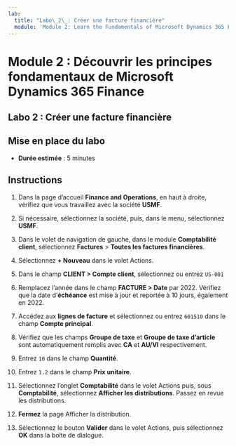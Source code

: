 ```yaml
---
lab:
  title: "Labo\_2\_: Créer une facture financière"
  module: 'Module 2: Learn the Fundamentals of Microsoft Dynamics 365 Finance'
---
```


# Module 2 : Découvrir les principes fondamentaux de Microsoft Dynamics 365 Finance

## Labo 2 : Créer une facture financière

## Mise en place du labo

   - **Durée estimée** : 5 minutes

## Instructions

1.  Dans la page d’accueil **Finance and Operations**, en haut à droite, vérifiez que vous travaillez avec la société **USMF**. 

2.  Si nécessaire, sélectionnez la société, puis, dans le menu, sélectionnez **USMF**. 

3.  Dans le volet de navigation de gauche, dans le module **Comptabilité client**, sélectionnez **Factures** > **Toutes les factures financières**. 

4.  Sélectionnez **+ Nouveau** dans le volet Actions. 

5.  Dans le champ **CLIENT > Compte client**, sélectionnez ou entrez `US-001`

6.  Remplacez l’année dans le champ **FACTURE > Date** par 2022. Vérifiez que la date d’**échéance** est mise à jour et reportée à 10 jours, également en 2022. 

7.  Accédez aux **lignes de facture** et sélectionnez ou entrez `601510` dans le champ **Compte principal**. 

8.  Vérifiez que les champs **Groupe de taxe** et **Groupe de taxe d’article** sont automatiquement remplis avec **CA** et **AU/VI** respectivement. 

9.  Entrez `10` dans le champ **Quantité**. 

10. Entrez `1.2` dans le champ **Prix unitaire**. 

11.  Sélectionnez l’onglet **Comptabilité** dans le volet Actions puis, sous **Comptabilité**, sélectionnez **Afficher les distributions**. Passez en revue les distributions. 

12. **Fermez** la page Afficher la distribution. 

13. Sélectionnez le bouton **Valider** dans le volet Actions, puis sélectionnez **OK** dans la boîte de dialogue. 

